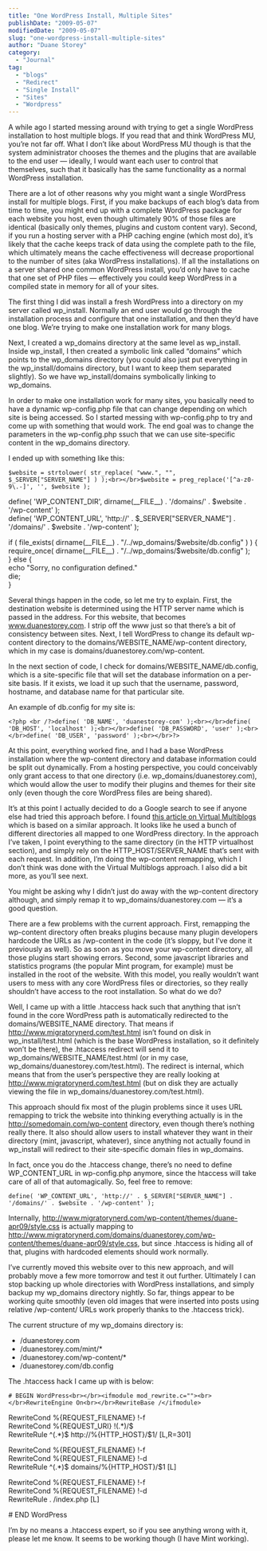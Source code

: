 ```yaml
---
title: "One WordPress Install, Multiple Sites"
publishDate: "2009-05-07"
modifiedDate: "2009-05-07"
slug: "one-wordpress-install-multiple-sites"
author: "Duane Storey"
category:
  - "Journal"
tag:
  - "blogs"
  - "Redirect"
  - "Single Install"
  - "Sites"
  - "Wordpress"
---
```


A while ago I started messing around with trying to get a single WordPress installation to host multiple blogs. If you read that and think WordPress MU, you’re not far off. What I don’t like about WordPress MU though is that the system administrator chooses the themes and the plugins that are available to the end user — ideally, I would want each user to control that themselves, such that it basically has the same functionality as a normal WordPress installation.

There are a lot of other reasons why you might want a single WordPress install for multiple blogs. First, if you make backups of each blog’s data from time to time, you might end up with a complete WordPress package for each website you host, even though ultimately 90% of those files are identical (basically only themes, plugins and custom content vary). Second, if you run a hosting server with a PHP caching engine (which most do), it’s likely that the cache keeps track of data using the complete path to the file, which ultimately means the cache effectiveness will decrease proportional to the number of sites (aka WordPress installations). If all the installations on a server shared one common WordPress install, you’d only have to cache that one set of PHP files — effectively you could keep WordPress in a compiled state in memory for all of your sites.

The first thing I did was install a fresh WordPress into a directory on my server called wp\_install. Normally an end user would go through the installation process and configure that one installation, and then they’d have one blog. We’re trying to make one installation work for many blogs.

Next, I created a wp\_domains directory at the same level as wp\_install. Inside wp\_install, I then created a symbolic link called “domains” which points to the wp\_domains directory (you could also just put everything in the wp\_install/domains directory, but I want to keep them separated slightly). So we have wp\_install/domains symbolically linking to wp\_domains.

In order to make one installation work for many sites, you basically need to have a dynamic wp-config.php file that can change depending on which site is being accessed. So I started messing with wp-config.php to try and come up with something that would work. The end goal was to change the parameters in the wp-config.php ssuch that we can use site-specific content in the wp\_domains directory.

I ended up with something like this:

`$website = strtolower( str_replace( "www.", "", $_SERVER["SERVER_NAME"] ) );<br></br>$website = preg_replace('[^a-z0-9\.-]', '', $website );`

define( 'WP\_CONTENT\_DIR', dirname(\_\_FILE\_\_) . '/domains/' . $website . '/wp-content' );  
define( 'WP\_CONTENT\_URL', 'http://' . $\_SERVER\["SERVER\_NAME"\] . '/domains/' . $website . '/wp-content' );

if ( file\_exists( dirname(\_\_FILE\_\_) . "/../wp\_domains/$website/db.config" ) ) {  
 require\_once( dirname(\_\_FILE\_\_) . "/../wp\_domains/$website/db.config" );  
} else {  
 echo "Sorry, no configuration defined."  
 die;  
}

Several things happen in the code, so let me try to explain. First, the destination website is determined using the HTTP server name which is passed in the address. For this website, that becomes www.duanestorey.com. I strip off the www just so that there’s a bit of consistency between sites. Next, I tell WordPress to change its default wp-content directory to the domains/WEBSITE\_NAME/wp-content directory, which in my case is domains/duanestorey.com/wp-content.

In the next section of code, I check for domains/WEBSITE\_NAME/db.config, which is a site-specific file that will set the database information on a per-site basis. If it exists, we load it up such that the username, password, hostname, and database name for that particular site.

An example of db.config for my site is:

`<?php <br /?>define( 'DB_NAME', 'duanestorey-com' );<br></br>define( 'DB_HOST', 'localhost' );<br></br>define( 'DB_PASSWORD', 'user' );<br></br>define( 'DB_USER', 'password' );<br></br>?>`

At this point, everything worked fine, and I had a base WordPress installation where the wp-content directory and database information could be split out dynamically. From a hosting perspective, you could conceivably only grant access to that one directory (i.e. wp\_domains/duanestorey.com), which would allow the user to modify their plugins and themes for their site only (even though the core WordPress files are being shared).

It’s at this point I actually decided to do a Google search to see if anyone else had tried this approach before. I found [this article on Virtual Multiblogs](http://striderweb.com/nerdaphernalia/features/virtual-multiblog/) which is based on a similar approach. It looks like he used a bunch of different directories all mapped to one WordPress directory. In the approach I’ve taken, I point everything to the same directory (in the HTTP virtualhost section), and simply rely on the HTTP\_HOST/SERVER\_NAME that’s sent with each request. In addition, I’m doing the wp-content remapping, which I don’t think was done with the Virtual Multiblogs approach. I also did a bit more, as you’ll see next.

You might be asking why I didn’t just do away with the wp-content directory although, and simply remap it to wp\_domains/duanestorey.com — it’s a good question.

There are a few problems with the current approach. First, remapping the wp-content directory often breaks plugins because many plugin developers hardcode the URLs as /wp-content in the code (it’s sloppy, but I’ve done it previously as well). So as soon as you move your wp-content directory, all those plugins start showing errors. Second, some javascript libraries and statistics programs (the popular Mint program, for example) must be installed in the root of the website. With this model, you really wouldn’t want users to mess with any core WordPress files or directories, so they really shouldn’t have access to the root installation. So what do we do?

Well, I came up with a little .htaccess hack such that anything that isn’t found in the core WordPress path is automatically redirected to the domains/WEBSITE\_NAME directory. That means if http://www.migratorynerd.com/test.html isn’t found on disk in wp\_install/test.html (which is the base WordPress installation, so it definitely won’t be there), the .htaccess redirect will send it to wp\_domains/WEBSITE\_NAME/test.html (or in my case, wp\_domains/duanestorey.com/test.html). The redirect is internal, which means that from the user’s perspective they are really looking at http://www.migratorynerd.com/test.html (but on disk they are actually viewing the file in wp\_domains/duanestorey.com/test.html).

This approach should fix most of the plugin problems since it uses URL remapping to trick the website into thinking everything actually is in the http://somedomain.com/wp-content directory, even though there’s nothing really there. It also should allow users to install whatever they want in their directory (mint, javascript, whatever), since anything not actually found in wp\_install will redirect to their site-specific domain files in wp\_domains.

In fact, once you do the .htaccess change, there’s no need to define WP\_CONTENT\_URL in wp-config.php anymore, since the htaccess will take care of all of that automagically. So, feel free to remove:

`define( 'WP_CONTENT_URL', 'http://' . $_SERVER["SERVER_NAME"] . '/domains/' . $website . '/wp-content' );`

Internally, http://www.migratorynerd.com/wp-content/themes/duane-apr09/style.css is actually mapping to http://www.migratorynerd.com/domains/duanestorey.com/wp-content/themes/duane-apr09/style.css, but since .htaccess is hiding all of that, plugins with hardcoded elements should work normally.

I’ve currently moved this website over to this new approach, and will probably move a few more tomorrow and test it out further. Ultimately I can stop backing up whole directories with WordPress installations, and simply backup my wp\_domains directory nightly. So far, things appear to be working quite smoothly (even old images that were inserted into posts using relative /wp-content/ URLs work properly thanks to the .htaccess trick).

The current structure of my wp\_domains directory is:

- /duanestorey.com
- /duanestorey.com/mint/\*
- /duanestorey.com/wp-content/\*
- /duanestorey.com/db.config

The .htaccess hack I came up with is below:

`# BEGIN WordPress<br></br><ifmodule mod_rewrite.c=""><br></br>RewriteEngine On<br></br>RewriteBase /</ifmodule>`

RewriteCond %{REQUEST\_FILENAME} !-f  
RewriteCond %{REQUEST\_URI} !(.\*)/$  
RewriteRule ^(.\*)$ http://%{HTTP\_HOST}/$1/ \[L,R=301\]

RewriteCond %{REQUEST\_FILENAME} !-f  
RewriteCond %{REQUEST\_FILENAME} !-d  
RewriteRule ^(.\*)$ domains/%{HTTP\_HOST}/$1 \[L\]

RewriteCond %{REQUEST\_FILENAME} !-f  
RewriteCond %{REQUEST\_FILENAME} !-d  
RewriteRule . /index.php \[L\]

\# END WordPress

I’m by no means a .htaccess expert, so if you see anything wrong with it, please let me know. It seems to be working though (I have Mint working).